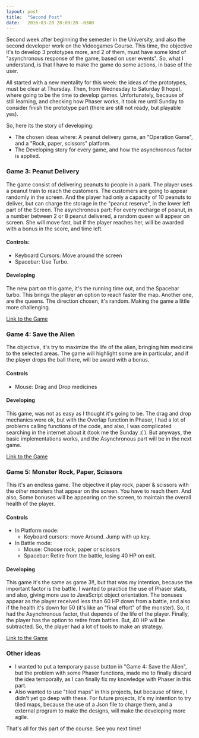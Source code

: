 ```yaml
---
layout: post
title:  "Second Post"
date:   2016-03-20 20:00:20 -0300
---
```


Second week after beginning the semester in the University, and also the second developer work on the Videogames Course. This time, the objective it's to develop 3 prototypes more, and 2 of them, must have some kind of "asynchronous response of the game, based on user events". So, what I understand, is that I have to make the game do some actions, in base of the user.

All started with a new mentality for this week: the ideas of the prototypes, must be clear at Thursday. Then, from Wednesday to Saturday (I hope), where going to be the time to develop games. Unfortunately, because of still learning, and checking how Phaser works, it took me until Sunday to consider finish the prototype part (there are still not ready, but playable yes).

So, here its the story of developing:

* The chosen ideas where: A peanut delivery game, an "Operation Game", and a "Rock, paper, scissors" platform.
* The Developing story for every game, and how the asynchronous factor is applied.



### Game 3: Peanut Delivery 

The game consist of delivering peanuts to people in a park. The player uses a peanut train to reach the customers. The customers are going to appear randomly in the screen. And the player had only a capacity of 10 peanuts to deliver, but can charge the storage in the "peanut reserve", in the lower left part of the Screen.
The asynchronous part: For every recharge of peanut, in a number between 2 or 8 peanut delivered, a random queen will appear on screen. She will move fast, but if the player reaches her, will be awarded with a bonus in the score, and time left.

#### Controls:

* Keyboard Cursors: Move around the screen
* Spacebar: Use Turbo.

#### Developing 

The new part on this game, it's the running time out, and the Spacebar turbo. This brings the player an option to reach faster the map. Another one, are the queens. The direction chosen, it's random. Making the game a little more challenging.

[Link to the Game](http://gamejolt.com/games/prototype-3-peanut-delivery/134475)



### Game 4: Save the Alien 

The objective, it's try to maximize the life of the alien, bringing him medicine to the selected areas. The game will highlight some are in particular, and if the player drops the ball there, will be award with a bonus.

#### Controls
* Mouse: Drag and Drop medicines

#### Developing

This game, was not as easy as I thought it's going to be. The drag and drop mechanics were ok, but with the Overlap function in Phaser, I had a lot of problems calling functions of the code, and also, I was complicated searching in the internet about it (took me the Sunday :( ). But anyways, the basic implementations works, and the Asynchronous part will be in the next game.

[Link to the Game](http://gamejolt.com/games/protoype-4-save-the-alien/134819)



### Game 5: Monster Rock, Paper, Scissors 

This it's an endless game. The objective it play rock, paper & scissors with the other monsters that appear on the screen. You have to reach them. And also, Some bonuses will be appearing on the screen, to maintain the overall health of the player.

#### Controls

* In Platform mode:
    * Keyboard cursors: move Around. Jump with up key.
* In Battle mode:
    * Mouse: Choose rock, paper or scissors
    * Spacebar: Retire from the battle, losing 40 HP on exit.

#### Developing
This game it's the same as game 3!!, but that was my intention, because the important factor is the battle. I wanted to practice the use of Phaser stats, and also, giving more use to JavaScript object orientation.
The bonuses appear as the player received less than 60 HP down from a battle, and also if the health it's down for 50 (it's like an "final effort" of the monster). So, it had the Asynchronous factor, that depends of the life of the player. Finally, the player has the option to retire from battles. But, 40 HP will be subtracted. So, the player had a lot of tools to make an strategy.

[Link to the Game](http://gamejolt.com/games/prototype-5-monster-rps/134820)



### Other ideas

* I wanted to put a temporary pause button in "Game 4: Save the Alien", but the problem with some Phaser functions, made me to finally discard the idea temporally, as I can finally fix my knowledge with Phaser in this part.
* Also wanted to use "tiled maps" in this projects, but because of time, I didn't yet go deep with these. For future projects, It's my intention to try tiled maps, because the use of a Json file to charge them, and a external program to make the designs, will make the developing more agile.

That's all for this part of the course. See you next time!
